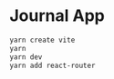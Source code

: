 # Journal App


<!-- istallation -->
```sh
yarn create vite
yarn
yarn dev
yarn add react-router
```
